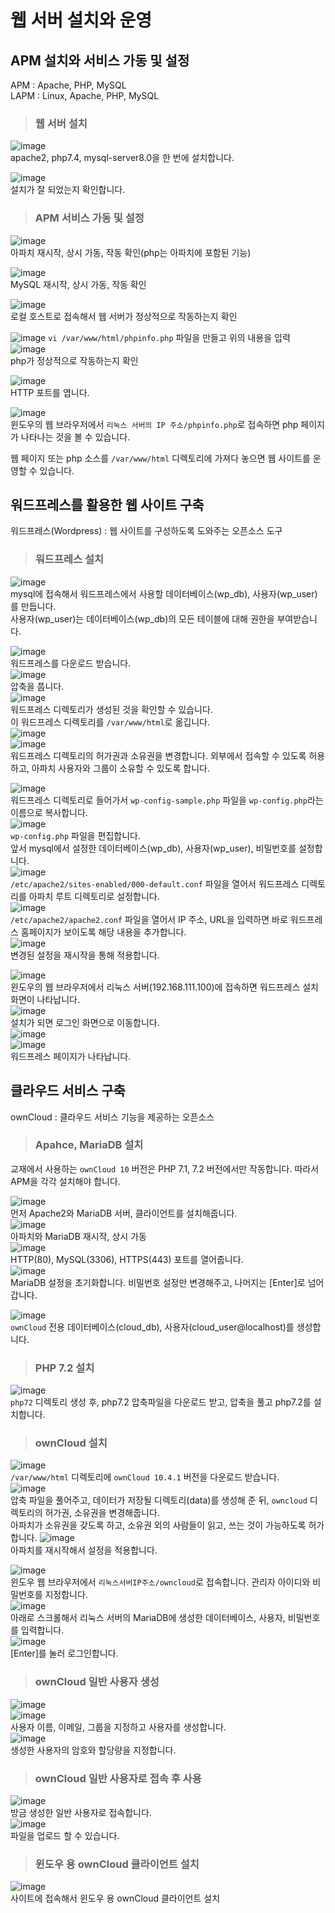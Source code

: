 # 웹 서버 설치와 운영

## APM 설치와 서비스 가동 및 설정

APM : Apache, PHP, MySQL   
LAPM : Linux, Apache, PHP, MySQL

> <h3>웹 서버 설치</h3>

![image](https://user-images.githubusercontent.com/43658658/140239212-5aed5686-9518-4fb4-b696-9fdb1efbac24.png)   
apache2, php7.4, mysql-server8.0을 한 번에 설치합니다.   

![image](https://user-images.githubusercontent.com/43658658/140239331-dc2a50b4-98b1-47c1-88db-58bb5f2e61e1.png)   
설치가 잘 되었는지 확인합니다.

> <h3>APM 서비스 가동 및 설정</h3>

![image](https://user-images.githubusercontent.com/43658658/140239458-5e7ec8a3-9041-4fcd-86fa-2c012894f9d4.png)   
아파치 재시작, 상시 가동, 작동 확인(php는 아파치에 포함된 기능)

![image](https://user-images.githubusercontent.com/43658658/140239551-79e87630-601e-4020-85b5-cc9e0f7c85b5.png)   
MySQL 재시작, 상시 가동, 작동 확인

![image](https://user-images.githubusercontent.com/43658658/140239742-ab5b8589-bc0b-4d8f-8cca-7cfe2d282b5a.png)   
로컬 호스트로 접속해서 웹 서버가 정상적으로 작동하는지 확인

![image](https://user-images.githubusercontent.com/43658658/140239857-a80cbc25-ef31-44d1-a6d1-1bf39012b9dd.png)
`vi /var/www/html/phpinfo.php` 파일을 만들고 위의 내용을 입력   
![image](https://user-images.githubusercontent.com/43658658/140239902-3336e068-58b5-4c6e-a582-07f02d652ccf.png)   
php가 정상적으로 작동하는지 확인

![image](https://user-images.githubusercontent.com/43658658/140239983-a9d60eba-c0f5-4bbb-aabc-327d405b46e6.png)   
HTTP 포트를 엽니다.

![image](https://user-images.githubusercontent.com/43658658/140240073-2e5f1a4c-9662-4583-acb2-4b8b8d51ef7c.png)   
윈도우의 웹 브라우저에서 `리눅스 서버의 IP 주소/phpinfo.php`로 접속하면 php 페이지가 나타나는 것을 볼 수 있습니다.   

웹 페이지 또는 php 소스를 `/var/www/html` 디렉토리에 가져다 놓으면 웹 사이트를 운영할 수 있습니다.

## 워드프레스를 활용한 웹 사이트 구축

워드프레스(Wordpress) : 웹 사이트를 구성하도록 도와주는 오픈소스 도구

> <h3>워드프레스 설치</h3>

![image](https://user-images.githubusercontent.com/43658658/140240531-8b69b95c-becf-4aea-a5ca-e79c92724679.png)   
mysql에 접속해서 워드프레스에서 사용할 데이터베이스(wp_db), 사용자(wp_user)를 만듭니다.   
사용자(wp_user)는 데이터베이스(wp_db)의 모든 테이블에 대해 권한을 부여받습니다.

![image](https://user-images.githubusercontent.com/43658658/140240667-e99ed839-c4f8-4b07-8481-2c771cd2ee61.png)   
워드프레스를 다운로드 받습니다.   
![image](https://user-images.githubusercontent.com/43658658/140240740-b34a9c15-e221-408b-9a47-4eb67ddf4fb1.png)   
압축을 풉니다.   
![image](https://user-images.githubusercontent.com/43658658/140240840-e78f98d9-23a9-49f7-bf35-225624be8a5d.png)   
워드프레스 디렉토리가 생성된 것을 확인할 수 있습니다.   
이 워드프레스 디렉토리를 `/var/www/html`로 옮깁니다.   
![image](https://user-images.githubusercontent.com/43658658/140241070-210874ec-0c1e-4e5c-aeb6-a46519014f95.png)   
![image](https://user-images.githubusercontent.com/43658658/140241090-772352bc-b004-416c-ab8c-ac958a38d4fd.png)   
워드프레스 디렉토리의 허가권과 소유권을 변경합니다. 외부에서 접속할 수 있도록 허용하고, 아파치 사용자와 그룹이 소유할 수 있도록 합니다.   

![image](https://user-images.githubusercontent.com/43658658/140241311-aa7b4116-a1b7-4743-9f70-c7c7fb581024.png)   
워드프레스 디렉토리로 들어가서 `wp-config-sample.php` 파일을 `wp-config.php`라는 이름으로 복사합니다.   
![image](https://user-images.githubusercontent.com/43658658/140241472-0b7bbb5f-a2f6-4993-a9c2-ccd0b1074dfa.png)   
`wp-config.php` 파일을 편집합니다.   
앞서 mysql에서 설정한 데이터베이스(wp_db), 사용자(wp_user), 비밀번호를 설정합니다.   
![image](https://user-images.githubusercontent.com/43658658/140241814-4fb90089-87dc-4500-a18e-d44f5bebaea4.png)   
`/etc/apache2/sites-enabled/000-default.conf` 파일을 열어서 워드프레스 디렉토리를 아파치 루트 디렉토리로 설정합니다.   
![image](https://user-images.githubusercontent.com/43658658/140242255-b37cae0f-94a0-4115-a8d1-554f38d0be3e.png)   
`/etc/apache2/apache2.conf` 파일을 열어서 IP 주소, URL을 입력하면 바로 워드프레스 홈페이지가 보이도록 해당 내용을 추가합니다.   
![image](https://user-images.githubusercontent.com/43658658/140242391-393b99e3-3748-456c-a28b-4aa19988aa09.png)   
변경된 설정을 재시작을 통해 적용합니다.

![image](https://user-images.githubusercontent.com/43658658/140242618-cd1b9cd8-b4b7-45b6-8d79-ecea217d30f5.png)   
윈도우의 웹 브라우저에서 리눅스 서버(192.168.111.100)에 접속하면 워드프레스 설치 화면이 나타납니다.   
![image](https://user-images.githubusercontent.com/43658658/140242722-0e799f15-7794-4945-9346-30b682812e50.png)   
설치가 되면 로그인 화면으로 이동합니다.   
![image](https://user-images.githubusercontent.com/43658658/140242763-48e1e897-8b95-4114-bec4-ff4b42e34c21.png)   
![image](https://user-images.githubusercontent.com/43658658/140242821-6c3074ad-695f-406b-8a4f-37ddc1226d30.png)   
워드프레스 페이지가 나타납니다.

## 클라우드 서비스 구축

ownCloud : 클라우드 서비스 기능을 제공하는 오픈소스

> <h3>Apahce, MariaDB 설치</h3>

교재에서 사용하는 `ownCloud 10` 버전은 PHP 7.1, 7.2 버전에서만 작동합니다. 
따라서 APM을 각각 설치해야 합니다.

![image](https://user-images.githubusercontent.com/43658658/140243659-a208a50a-0d40-4577-946d-971b77fc69ed.png)   
먼저 Apache2와 MariaDB 서버, 클라이언트를 설치해줍니다.   
![image](https://user-images.githubusercontent.com/43658658/140243810-86ac4a95-8830-40f0-87ea-a6dca32baf0f.png)   
아파치와 MariaDB 재시작, 상시 가동   
![image](https://user-images.githubusercontent.com/43658658/140243885-aa2dcc97-a003-4e10-a030-f6d2e6769a44.png)   
HTTP(80), MySQL(3306), HTTPS(443) 포트를 열어줍니다.   
![image](https://user-images.githubusercontent.com/43658658/140244163-3f636894-d764-468f-9394-1de07a4678d9.png)   
MariaDB 설정을 초기화합니다. 비밀번호 설정만 변경해주고, 나머지는 [Enter]로 넘어갑니다.

![image](https://user-images.githubusercontent.com/43658658/140244519-8457bbd9-d3e3-4ae5-9320-c9159d373151.png)   
`ownCloud` 전용 데이터베이스(cloud_db), 사용자(cloud_user@localhost)를 생성합니다.   

> <h3>PHP 7.2 설치</h3>

![image](https://user-images.githubusercontent.com/43658658/140244986-77bb2fe9-8142-496e-9f74-4cd8005a6378.png)   
`php72` 디렉토리 생성 후, php7.2 압축파일을 다운로드 받고, 압축을 풀고 php7.2를 설치합니다.

> <h3>ownCloud 설치</h3>

![image](https://user-images.githubusercontent.com/43658658/140245789-be6a0ea0-26b2-4be2-853e-f61ab8f3ba4a.png)   
`/var/www/html` 디렉토리에 `ownCloud 10.4.1` 버전을 다운로드 받습니다.   
![image](https://user-images.githubusercontent.com/43658658/140245900-582e781b-a47c-4ff1-b3ea-923753b3d070.png)   
압축 파일을 풀어주고, 데이터가 저장될 디렉토리(data)를 생성해 준 뒤, `owncloud` 디렉토리의 허가권, 소유권을 변경해줍니다.   
아파치가 소유권을 갖도록 하고, 소유권 외의 사람들이 읽고, 쓰는 것이 가능하도록 허가합니다.
![image](https://user-images.githubusercontent.com/43658658/140246174-827344b3-0fec-41c5-8175-459152c026dd.png)   
아파치를 재시작해서 설정을 적용합니다.   

![image](https://user-images.githubusercontent.com/43658658/140246322-a734e97c-26eb-441e-ac3d-4c791caa7b66.png)   
윈도우 웹 브라우저에서 `리눅스서버IP주소/owncloud`로 접속합니다. 관리자 아이디와 비밀번호를 지정합니다.   
![image](https://user-images.githubusercontent.com/43658658/140246469-81960e4e-4093-4faf-8fa9-ee09681e69c1.png)   
아래로 스크롤해서 리눅스 서버의 MariaDB에 생성한 데이터베이스, 사용자, 비밀번호를 입력합니다.   
![image](https://user-images.githubusercontent.com/43658658/140246627-ea7e0520-2708-4473-87e9-0809733c802f.png)   
[Enter]를 눌러 로그인합니다.

> <h3>ownCloud 일반 사용자 생성</h3>

![image](https://user-images.githubusercontent.com/43658658/140246912-81f86cfa-75d8-4a3f-aea8-17525943633f.png)   
![image](https://user-images.githubusercontent.com/43658658/140247199-d46f0fb0-8c3a-47e9-b736-a93674bc7a52.png)   
사용자 이름, 이메일, 그룹을 지정하고 사용자를 생성합니다.   
![image](https://user-images.githubusercontent.com/43658658/140247255-fd4f5363-4b7d-4ac9-b6df-65667c450f6e.png)   
생성한 사용자의 암호와 할당량을 지정합니다.

> <h3>ownCloud 일반 사용자로 접속 후 사용</h3>

![image](https://user-images.githubusercontent.com/43658658/140247563-de266ff6-12c2-4eb8-965c-422b4afe493b.png)   
방금 생성한 일반 사용자로 접속합니다.   
![image](https://user-images.githubusercontent.com/43658658/140247800-ea2c2eac-0b35-4af6-9ed6-64205544cdad.png)   
파일을 업로드 할 수 있습니다.

> <h3>윈도우 용 ownCloud 클라이언트 설치</h3>

![image](https://user-images.githubusercontent.com/43658658/140248303-aa0e26dd-a6df-4f81-951e-6f9e5dc62baf.png)   
사이트에 접속해서 윈도우 용 ownCloud 클라이언트 설치   
